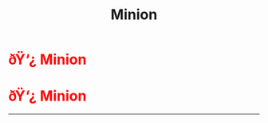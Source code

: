 ﻿---
lang: en-US
title: Minion
prev: Bloodmoon
next: Possessor
---
# <font color="red">ðŸ‘¿ <b>Minion</b></font> <Badge text="Ghost" type="tip" vertical="middle"/>
# <font color="red">ðŸ‘¿ <b>Minion</b></font> <Badge text="Ghost" type="tip" vertical="middle"/>
---


